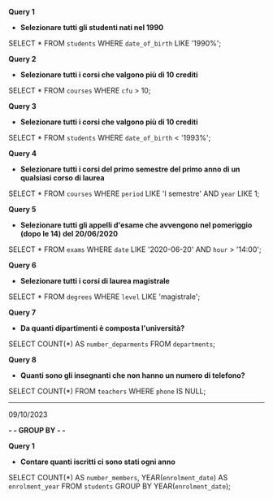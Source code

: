 **Query 1**

- **Selezionare tutti gli studenti nati nel 1990**

SELECT \* FROM `students` WHERE `date_of_birth` LIKE '1990%';

**Query 2**

- **Selezionare tutti i corsi che valgono più di 10 crediti**

SELECT \* FROM `courses` WHERE `cfu` > 10;

**Query 3**

- **Selezionare tutti i corsi che valgono più di 10 crediti**

SELECT \* FROM `students` WHERE `date_of_birth` < '1993%';

**Query 4**

- **Selezionare tutti i corsi del primo semestre del primo anno di un qualsiasi corso di laurea**

SELECT \* FROM `courses` WHERE `period` LIKE 'I semestre' AND `year` LIKE 1;

**Query 5**

- **Selezionare tutti gli appelli d'esame che avvengono nel pomeriggio (dopo le 14) del 20/06/2020**

SELECT \* FROM `exams` WHERE `date` LIKE '2020-06-20' AND `hour` > '14:00';

**Query 6**

- **Selezionare tutti i corsi di laurea magistrale**

SELECT \* FROM `degrees` WHERE `level` LIKE 'magistrale';

**Query 7**

- **Da quanti dipartimenti è composta l'università?**

SELECT COUNT(\*) AS `number_deparments` FROM `departments`;

**Query 8**

- **Quanti sono gli insegnanti che non hanno un numero di telefono?**

SELECT COUNT(\*) FROM `teachers` WHERE `phone` IS NULL;

---

09/10/2023

**- - GROUP BY - -**

**Query 1**

- **Contare quanti iscritti ci sono stati ogni anno**

SELECT COUNT(\*) AS `number_members`, YEAR(`enrolment_date`) AS `enrolment_year` FROM `students` GROUP BY YEAR(`enrolment_date`);
